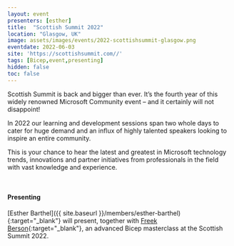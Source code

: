 ```yaml
---
layout: event
presenters: [esther]
title:  "Scottish Summit 2022"
location: "Glasgow, UK"
image: assets/images/events/2022-scottishsummit-glasgow.png
eventdate: 2022-06-03
site: 'https://scottishsummit.com//'
tags: [Bicep,event,presenting]
hidden: false
toc: false
---
```

Scottish Summit is back and bigger than ever.
It’s the fourth year of this widely renowned Microsoft Community event – and it certainly will not disappoint!

In 2022 our learning and development sessions span two whole days to cater for huge demand and an influx of highly talented speakers looking to inspire an entire community.

This is your chance to hear the latest and greatest in Microsoft technology trends, innovations and partner initiatives from professionals in the field with vast knowledge and experience.

&nbsp;

#### Presenting
[Esther Barthel]({{ site.baseurl }}/members/esther-barthel){:target="_blank"} will present, together with [Freek Berson](https://www.linkedin.com/in/freekberson/){:target="_blank"}, an advanced Bicep masterclass at the Scottish Summit 2022.